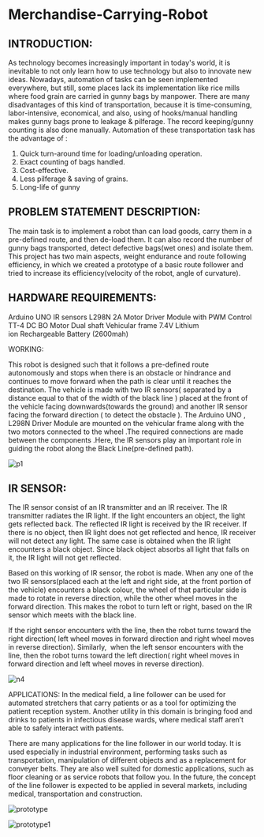 # Merchandise-Carrying-Robot

##  INTRODUCTION:
As technology becomes increasingly important in today's world, it is inevitable to not only learn how to use technology but also to innovate new ideas. Nowadays, automation of tasks can be seen implemented everywhere, but still, some places lack its implementation like rice mills where food grain are carried in gunny bags by manpower. There are many disadvantages of this kind of transportation, because it is time-consuming, labor-intensive, economical, and also, using of hooks/manual handling makes gunny bags prone to leakage & pilferage. The record keeping/gunny counting is also done manually. Automation of these transportation task has the advantage of :
1. Quick turn-around time for loading/unloading operation.
2. Exact counting of bags handled.
3. Cost-effective. 
4. Less pilferage & saving of grains.
5. Long-life of gunny

##  PROBLEM STATEMENT DESCRIPTION:

The main task is to implement a robot than can load goods, carry them in a pre-defined route, and then de-load them.
It can also record the number of gunny bags transported, detect defective bags(wet ones) and isolate them.
This project has two main aspects, weight endurance and route following efficiency, in which we created a prototype of a basic route follower and tried to increase its efficiency(velocity of the robot, angle of curvature).

##  HARDWARE REQUIREMENTS:

Arduino UNO
IR sensors
L298N 2A Motor Driver Module with PWM Control
TT-4 DC BO Motor Dual shaft
Vehicular frame
7.4V Lithium ion Rechargeable Battery (2600mah)

WORKING:

This robot is designed such that it follows a pre-defined route autonomously and stops when there is an obstacle or hindrance and continues to move forward when the path is clear until it reaches the destination.
The vehicle is made with two IR sensors( separated by a distance equal to that of the width of the black line ) placed at the front of the vehicle facing downwards(towards the ground) and another IR sensor facing the forward direction ( to detect the obstacle ).
The Arduino UNO , L298N Driver Module are mounted on the vehicular frame along with the two motors connected to the wheel .The required connections are made between the components .Here, the IR sensors play an important role in guiding the robot along the Black Line(pre-defined path).

![p1](https://github.com/ArunKumarKGIT/Merchandise-Carrying-Robot/assets/77446060/3ce30155-c5c3-4bb2-861a-9d5bb27c46f1)

##  IR SENSOR:
The IR sensor consist of an IR transmitter and an IR receiver. The IR transmitter radiates the IR light. If the light encounters an object, the light gets reflected back. The reflected IR light is received by the IR receiver. If there is no object, then IR light does not get reflected and hence, IR receiver will not detect any light. The same case is obtained when the IR light encounters a black object. Since black object absorbs all light that falls on it, the IR light will not get reflected.

Based on this working of IR sensor, the robot is made. When any one of the two IR sensors(placed each at the left and right side, at the front portion of the vehicle) encounters a black colour, the wheel of that particular side is made to rotate in reverse direction, while the other wheel moves in the forward direction. This makes the robot to turn left or right, based on the IR sensor which meets with the black line. 

If the right sensor encounters with the line, then the robot turns toward the right direction( left wheel moves in forward direction and right wheel moves in reverse direction). Similarly,  when the left sensor encounters with the line, then the robot turns toward the left direction( right wheel moves in forward direction and left wheel moves in reverse direction).

![n4](https://github.com/ArunKumarKGIT/Merchandise-Carrying-Robot/assets/77446060/0ad4e07f-244b-4a6f-ae22-6dbf406a41ea)

APPLICATIONS:
In the medical field, a line follower can be used for automated stretchers that carry patients or as a tool for optimizing the patient reception system. Another utility in this domain is bringing food and drinks to patients in infectious disease wards, where medical staff aren’t able to safely interact with patients.

There are many applications for the line follower in our world today. It is used especially in industrial environment, performing tasks such as transportation, manipulation of different objects and as a replacement for conveyer belts. They are also well suited for domestic applications, such as floor cleaning or as service robots that follow you. In the future, the concept of the line follower is expected to be applied in several markets, including medical, transportation and construction.

![prototype](https://github.com/ArunKumarKGIT/Merchandise-Carrying-Robot/assets/77446060/354f84ff-ee8b-45b1-9abe-76d4ba89e044)

![prototype1](https://github.com/ArunKumarKGIT/Merchandise-Carrying-Robot/assets/77446060/8198edfe-b487-4742-960b-ad4a14916352)







